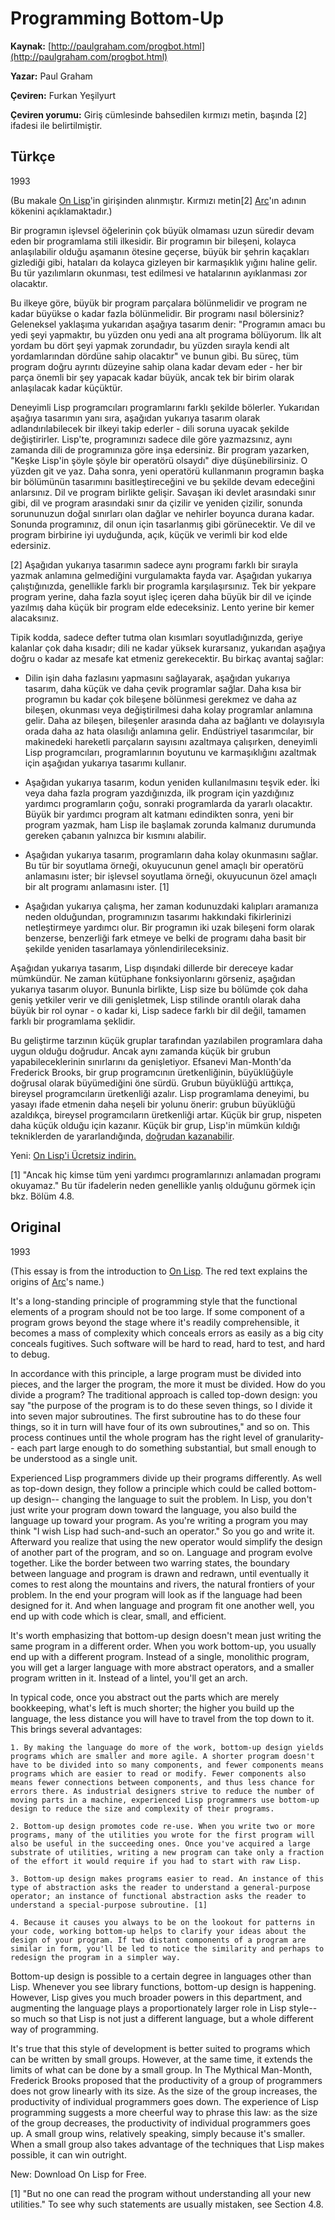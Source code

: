 # Programming Bottom-Up

**Kaynak:** [http://paulgraham.com/progbot.html](http://paulgraham.com/progbot.html)

**Yazar:** Paul Graham

**Çeviren:** Furkan Yeşilyurt

**Çeviren yorumu:** Giriş cümlesinde bahsedilen kırmızı metin, başında [2] ifadesi ile belirtilmiştir.

## Türkçe

1993

(Bu makale [On Lisp](http://paulgraham.com/onlisp.html)'in girişinden alınmıştır. Kırmızı metin[2] [Arc](http://paulgraham.com/arc.html)'ın adının kökenini açıklamaktadır.) 

Bir programın işlevsel öğelerinin çok büyük olmaması uzun süredir devam eden bir programlama stili ilkesidir. Bir programın bir bileşeni, kolayca anlaşılabilir olduğu aşamanın ötesine geçerse, büyük bir şehrin kaçakları gizlediği gibi, hataları da kolayca gizleyen bir karmaşıklık yığını haline gelir. Bu tür yazılımların okunması, test edilmesi ve hatalarının ayıklanması zor olacaktır.

Bu ilkeye göre, büyük bir program parçalara bölünmelidir ve program ne kadar büyükse o kadar fazla bölünmelidir. Bir programı nasıl bölersiniz? Geleneksel yaklaşıma yukarıdan aşağıya tasarım denir: "Programın amacı bu yedi şeyi yapmaktır, bu yüzden onu yedi ana alt programa bölüyorum. İlk alt yordam bu dört şeyi yapmak zorundadır, bu yüzden sırayla kendi alt yordamlarından dördüne sahip olacaktır" ve bunun gibi. Bu süreç, tüm program doğru ayrıntı düzeyine sahip olana kadar devam eder - her bir parça önemli bir şey yapacak kadar büyük, ancak tek bir birim olarak anlaşılacak kadar küçüktür.

Deneyimli Lisp programcıları programlarını farklı şekilde bölerler. Yukarıdan aşağıya tasarımın yanı sıra, aşağıdan yukarıya tasarım olarak adlandırılabilecek bir ilkeyi takip ederler - dili soruna uyacak şekilde değiştirirler. Lisp'te, programınızı sadece dile göre yazmazsınız, aynı zamanda dili de programınıza göre inşa edersiniz. Bir program yazarken, "Keşke Lisp'in şöyle şöyle bir operatörü olsaydı" diye düşünebilirsiniz. O yüzden git ve yaz. Daha sonra, yeni operatörü kullanmanın programın başka bir bölümünün tasarımını basitleştireceğini ve bu şekilde devam edeceğini anlarsınız. Dil ve program birlikte gelişir. Savaşan iki devlet arasındaki sınır gibi, dil ve program arasındaki sınır da çizilir ve yeniden çizilir, sonunda sorununuzun doğal sınırları olan dağlar ve nehirler boyunca durana kadar. Sonunda programınız, dil onun için tasarlanmış gibi görünecektir. Ve dil ve program birbirine iyi uyduğunda, açık, küçük ve verimli bir kod elde edersiniz.

[2] Aşağıdan yukarıya tasarımın sadece aynı programı farklı bir sırayla yazmak anlamına gelmediğini vurgulamakta fayda var. Aşağıdan yukarıya çalıştığınızda, genellikle farklı bir programla karşılaşırsınız. Tek bir yekpare program yerine, daha fazla soyut işleç içeren daha büyük bir dil ve içinde yazılmış daha küçük bir program elde edeceksiniz. Lento yerine bir kemer alacaksınız.

Tipik kodda, sadece defter tutma olan kısımları soyutladığınızda, geriye kalanlar çok daha kısadır; dili ne kadar yüksek kurarsanız, yukarıdan aşağıya doğru o kadar az mesafe kat etmeniz gerekecektir. Bu birkaç avantaj sağlar:


* Dilin işin daha fazlasını yapmasını sağlayarak, aşağıdan yukarıya tasarım, daha küçük ve daha çevik programlar sağlar. Daha kısa bir programın bu kadar çok bileşene bölünmesi gerekmez ve daha az bileşen, okunması veya değiştirilmesi daha kolay programlar anlamına gelir. Daha az bileşen, bileşenler arasında daha az bağlantı ve dolayısıyla orada daha az hata olasılığı anlamına gelir. Endüstriyel tasarımcılar, bir makinedeki hareketli parçaların sayısını azaltmaya çalışırken, deneyimli Lisp programcıları, programlarının boyutunu ve karmaşıklığını azaltmak için aşağıdan yukarıya tasarımı kullanır.

* Aşağıdan yukarıya tasarım, kodun yeniden kullanılmasını teşvik eder. İki veya daha fazla program yazdığınızda, ilk program için yazdığınız yardımcı programların çoğu, sonraki programlarda da yararlı olacaktır. Büyük bir yardımcı program alt katmanı edindikten sonra, yeni bir program yazmak, ham Lisp ile başlamak zorunda kalmanız durumunda gereken çabanın yalnızca bir kısmını alabilir.

* Aşağıdan yukarıya tasarım, programların daha kolay okunmasını sağlar. Bu tür bir soyutlama örneği, okuyucunun genel amaçlı bir operatörü anlamasını ister; bir işlevsel soyutlama örneği, okuyucunun özel amaçlı bir alt programı anlamasını ister. [1]

* Aşağıdan yukarıya çalışma, her zaman kodunuzdaki kalıpları aramanıza neden olduğundan, programınızın tasarımı hakkındaki fikirlerinizi netleştirmeye yardımcı olur. Bir programın iki uzak bileşeni form olarak benzerse, benzerliği fark etmeye ve belki de programı daha basit bir şekilde yeniden tasarlamaya yönlendirileceksiniz.

Aşağıdan yukarıya tasarım, Lisp dışındaki dillerde bir dereceye kadar mümkündür. Ne zaman kütüphane fonksiyonlarını görseniz, aşağıdan yukarıya tasarım oluyor. Bununla birlikte, Lisp size bu bölümde çok daha geniş yetkiler verir ve dili genişletmek, Lisp stilinde orantılı olarak daha büyük bir rol oynar - o kadar ki, Lisp sadece farklı bir dil değil, tamamen farklı bir programlama şeklidir.

Bu geliştirme tarzının küçük gruplar tarafından yazılabilen programlara daha uygun olduğu doğrudur. Ancak aynı zamanda küçük bir grubun yapabileceklerinin sınırlarını da genişletiyor. Efsanevi Man-Month'da Frederick Brooks, bir grup programcının üretkenliğinin, büyüklüğüyle doğrusal olarak büyümediğini öne sürdü. Grubun büyüklüğü arttıkça, bireysel programcıların üretkenliği azalır. Lisp programlama deneyimi, bu yasayı ifade etmenin daha neşeli bir yolunu önerir: grubun büyüklüğü azaldıkça, bireysel programcıların üretkenliği artar. Küçük bir grup, nispeten daha küçük olduğu için kazanır. Küçük bir grup, Lisp'in mümkün kıldığı tekniklerden de yararlandığında, [doğrudan kazanabilir](http://paulgraham.com/avg.html).



Yeni: [On Lisp'i Ücretsiz indirin.](http://paulgraham.com/onlisptext.html)






[1] "Ancak hiç kimse tüm yeni yardımcı programlarınızı anlamadan programı okuyamaz." Bu tür ifadelerin neden genellikle yanlış olduğunu görmek için bkz. Bölüm 4.8.

## Original

1993

(This essay is from the introduction to [On Lisp](http://paulgraham.com/onlisp.html). The red text explains the origins of [Arc](http://paulgraham.com/arc.html)'s name.)

It's a long-standing principle of programming style that the functional elements of a program should not be too large. If some component of a program grows beyond the stage where it's readily comprehensible, it becomes a mass of complexity which conceals errors as easily as a big city conceals fugitives. Such software will be hard to read, hard to test, and hard to debug.

In accordance with this principle, a large program must be divided into pieces, and the larger the program, the more it must be divided. How do you divide a program? The traditional approach is called top-down design: you say "the purpose of the program is to do these seven things, so I divide it into seven major subroutines. The first subroutine has to do these four things, so it in turn will have four of its own subroutines," and so on. This process continues until the whole program has the right level of granularity-- each part large enough to do something substantial, but small enough to be understood as a single unit.

Experienced Lisp programmers divide up their programs differently. As well as top-down design, they follow a principle which could be called bottom-up design-- changing the language to suit the problem. In Lisp, you don't just write your program down toward the language, you also build the language up toward your program. As you're writing a program you may think "I wish Lisp had such-and-such an operator." So you go and write it. Afterward you realize that using the new operator would simplify the design of another part of the program, and so on. Language and program evolve together. Like the border between two warring states, the boundary between language and program is drawn and redrawn, until eventually it comes to rest along the mountains and rivers, the natural frontiers of your problem. In the end your program will look as if the language had been designed for it. And when language and program fit one another well, you end up with code which is clear, small, and efficient.

It's worth emphasizing that bottom-up design doesn't mean just writing the same program in a different order. When you work bottom-up, you usually end up with a different program. Instead of a single, monolithic program, you will get a larger language with more abstract operators, and a smaller program written in it. Instead of a lintel, you'll get an arch.

In typical code, once you abstract out the parts which are merely bookkeeping, what's left is much shorter; the higher you build up the language, the less distance you will have to travel from the top down to it. This brings several advantages:


    1. By making the language do more of the work, bottom-up design yields programs which are smaller and more agile. A shorter program doesn't have to be divided into so many components, and fewer components means programs which are easier to read or modify. Fewer components also means fewer connections between components, and thus less chance for errors there. As industrial designers strive to reduce the number of moving parts in a machine, experienced Lisp programmers use bottom-up design to reduce the size and complexity of their programs.

    2. Bottom-up design promotes code re-use. When you write two or more programs, many of the utilities you wrote for the first program will also be useful in the succeeding ones. Once you've acquired a large substrate of utilities, writing a new program can take only a fraction of the effort it would require if you had to start with raw Lisp.

    3. Bottom-up design makes programs easier to read. An instance of this type of abstraction asks the reader to understand a general-purpose operator; an instance of functional abstraction asks the reader to understand a special-purpose subroutine. [1]

    4. Because it causes you always to be on the lookout for patterns in your code, working bottom-up helps to clarify your ideas about the design of your program. If two distant components of a program are similar in form, you'll be led to notice the similarity and perhaps to redesign the program in a simpler way.

Bottom-up design is possible to a certain degree in languages other than Lisp. Whenever you see library functions, bottom-up design is happening. However, Lisp gives you much broader powers in this department, and augmenting the language plays a proportionately larger role in Lisp style-- so much so that Lisp is not just a different language, but a whole different way of programming.

It's true that this style of development is better suited to programs which can be written by small groups. However, at the same time, it extends the limits of what can be done by a small group. In The Mythical Man-Month, Frederick Brooks proposed that the productivity of a group of programmers does not grow linearly with its size. As the size of the group increases, the productivity of individual programmers goes down. The experience of Lisp programming suggests a more cheerful way to phrase this law: as the size of the group decreases, the productivity of individual programmers goes up. A small group wins, relatively speaking, simply because it's smaller. When a small group also takes advantage of the techniques that Lisp makes possible, it can win outright.



New: Download On Lisp for Free.






[1] "But no one can read the program without understanding all your new utilities." To see why such statements are usually mistaken, see Section 4.8.
